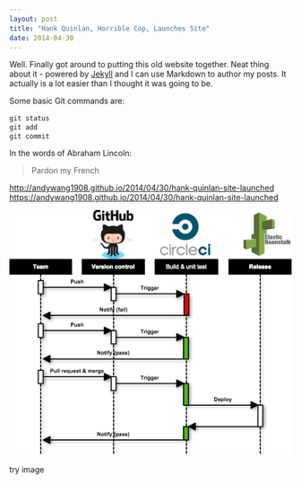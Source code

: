```yaml
---
layout: post
title: "Hank Quinlan, Horrible Cop, Launches Site"
date: 2014-04-30
---
```


Well. Finally got around to putting this old website together. Neat thing about it - powered by [Jekyll](http://jekyllrb.com) and I can use Markdown to author my posts. It actually is a lot easier than I thought it was going to be.

Some basic Git commands are:
```
git status
git add
git commit
```

In the words of Abraham Lincoln:

> Pardon my French

http://andywang1908.github.io/2014/04/30/hank-quinlan-site-launched
https://andywang1908.github.io/2014/04/30/hank-quinlan-site-launched

<img src='/images/2016-08-04-CI.png'/>

try image
